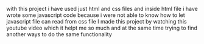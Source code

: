 with this project i have used just html and css files and inside html file i have wrote some javascript code because i were not able to know how to let javascript file can read from css file
I made this project by watching  this youtube video which it helpt me so much and at the same time trying to find another ways to do the same functionality

